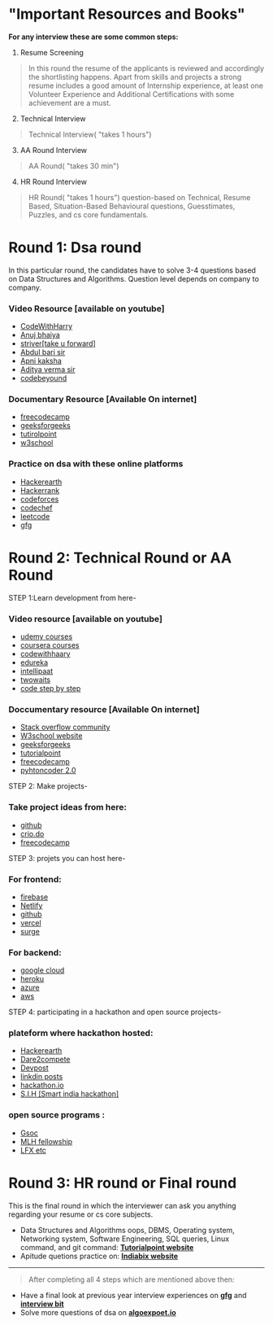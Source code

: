 # **"Important Resources and Books"**

**For any interview these are some common steps:**

1. Resume Screening
>In this round the resume of the applicants is reviewed and accordingly the shortlisting happens. 
Apart from skills and projects a strong resume includes a good amount of Internship experience, at least one Volunteer Experience and Additional Certifications with some achievement are a must.

2. Technical  Interview
>Technical Interview( "takes 1 hours")


3. AA Round Interview
>AA Round( "takes 30 min")

4. HR Round Interview
>HR Round( "takes 1 hours")
question-based on Technical, Resume Based, Situation-Based Behavioural questions, Guesstimates, Puzzles, and cs core fundamentals.


# Round 1: Dsa round

In this particular round, the candidates have to solve 3-4 questions based on Data Structures and Algorithms. Question level depends on company to company.

### Video Resource [available on youtube]
* [CodeWithHarry](https://www.youtube.com/c/CodeWithHarry)
* [Anuj bhaiya](https://www.youtube.com/c/AnujBhaiya)
* [striver[take u forward]](https://www.youtube.com/c/takeUforward)
* [Abdul bari sir](https://www.youtube.com/channel/UCZCFT11CWBi3MHNlGf019nw)
* [Apni kaksha](https://www.youtube.com/channel/UCF7BExjT2zH_mmyqOB139Dg)
* [Aditya verma sir](https://www.youtube.com/c/AdityaVermaTheProgrammingLord)
* [codebeyound](https://www.youtube.com/c/CodeBeyond)

### Documentary Resource [Available On internet]
* [freecodecamp](https://www.freecodecamp.org/)
* [geeksforgeeks](https://www.geeksforgeeks.org/)
* [tutirolpoint](https://www.tutorialspoint.com/index.htm)
* [w3school](https://www.w3schools.com/)

### Practice on dsa with these online platforms
* [Hackerearth](https://www.hackerearth.com/)
* [Hackerrank](https://www.hackerrank.com/)
* [codeforces](https://codeforces.com/)
* [codechef](https://www.codechef.com/)
* [leetcode](https://leetcode.com/)
* [gfg](https://www.geeksforgeeks.org/)

# Round 2: Technical Round or AA Round

STEP 1:Learn development from here-

### Video resource [available on youtube]

* [udemy courses](https://www.udemy.com/?deal_code=&utm_term=Homepage&utm_content=Textlink&utm_campaign=Rakuten-default&ranMID=39197&ranEAID=%2F68Yt01SgtI&ranSiteID=_68Yt01SgtI-IyHQcQ0vUgslxO93sgRjmw&LSNPUBID=%2F68Yt01SgtI&utm_source=aff-campaign&utm_medium=udemyads)
* [coursera courses](https://www.coursera.org/professional-certificates/sas-programming?utm_source=gg&utm_medium=sem&utm_campaign=37-SAS-Programmer-IN&utm_content=37-SAS-Programmer-IN&campaignid=12737601544&adgroupid=123746533387&device=c&keyword=coursera%20programming&matchtype=b&network=g&devicemodel=&adpostion=&creativeid=514091947388&hide_mobile_promo&gclid=Cj0KCQjw8eOLBhC1ARIsAOzx5cFkGZHA-hwrpMvV1vXE02gJKj3YwEzpL8ai0bi4jyjFbAx7vdeOqXcaAt74EALw_wcB)
* [codewithhaary](https://www.youtube.com/c/CodeWithHarry)
* [edureka](https://www.youtube.com/c/edurekaIN)
* [intellipaat](https://www.youtube.com/c/Intellipaat)
* [twowaits](https://www.youtube.com/c/Twowaits)
* [code step by step](https://www.youtube.com/channel/UCvHX2bCZG2m9ddUhwxudKYA)

### Doccumentary resource [Available On internet]
 
* [Stack overflow community](https://stackoverflow.com/)
* [W3school website](https://www.w3schools.com/)
* [geeksforgeeks](https://www.geeksforgeeks.org/)
* [tutorialpoint](https://www.tutorialspoint.com/index.htm)
* [freecodecamp](https://www.freecodecamp.org/)
* [pyhtoncoder 2.0](https://www.python.org/download/releases/2.0/)

STEP 2: Make projects-
 
### Take project ideas from here:
 
* [github](https://github.com/)
* [crio.do](https://www.crio.do/)
* [freecodecamp](https://www.freecodecamp.org/)

STEP 3: projets you can host here-
 
### For frontend:
 
* [firebase](https://firebase.google.com/)
* [Netlify](https://www.netlify.com/)
* [github](https://github.com/)
* [vercel](https://vercel.com/)
* [surge](https://www.surgeahead.com/)
 
### For backend:
 
* [google cloud](https://cloud.google.com/gcp/?utm_source=google&utm_medium=cpc&utm_campaign=japac-IN-all-en-dr-bkws-all-super-trial-e-dr-1009882&utm_content=text-ad-none-none-DEV_c-CRE_498747252452-ADGP_Hybrid%20%7C%20BKWS%20-%20EXA%20%7C%20Txt%20~%20GCP%20~%20General_google%20cloud-KWID_43700023274811608-kwd-296530647816&userloc_9302309-network_g&utm_term=KW_google%20cloud&ds_rl=1264446&gclid=Cj0KCQjw8eOLBhC1ARIsAOzx5cEmgMJFgCkvxQBxV2Z8E7Cq7AJ1mV5Q6TTjYYgCRPkY9gp0kLziDMgaAnS8EALw_wcB&gclsrc=aw.ds)
* [heroku](https://www.heroku.com/)
* [azure](https://azure.microsoft.com/en-in/free/search/?&ef_id=Cj0KCQjw8eOLBhC1ARIsAOzx5cGH2EG54v-UuuHZ-o308g6IKOOyUuDd9xI3VPct41evtUjnDWqv8O8aAqNWEALw_wcB:G:s&OCID=AID2200195_SEM_Cj0KCQjw8eOLBhC1ARIsAOzx5cGH2EG54v-UuuHZ-o308g6IKOOyUuDd9xI3VPct41evtUjnDWqv8O8aAqNWEALw_wcB:G:s&gclid=Cj0KCQjw8eOLBhC1ARIsAOzx5cGH2EG54v-UuuHZ-o308g6IKOOyUuDd9xI3VPct41evtUjnDWqv8O8aAqNWEALw_wcB)
* [aws](https://aws.amazon.com/free/?trk=ps_a134p000003yhlXAAQ&trkCampaign=acq_paid_search_brand&sc_channel=ps&sc_campaign=acquisition_IN&sc_publisher=google&sc_category=core-main&sc_country=IN&sc_geo=APAC&sc_outcome=Acquisition&sc_detail=aws&sc_content=Brand_Core_aws_e&sc_matchtype=e&sc_segment=453325184782&sc_medium=ACQ-P|PS-GO|Brand|Desktop|SU|Core-Main|Core|IN|EN|Text&s_kwcid=AL!4422!3!453325184782!e!!g!!aws&ef_id=Cj0KCQjw8eOLBhC1ARIsAOzx5cHytZDCf-UDp7CtbWeUqm1Z2TuItEMKadgHlmwmj-bqBADPBD31cq4aAjIjEALw_wcB:G:s&s_kwcid=AL!4422!3!453325184782!e!!g!!aws&all-free-tier.sort-by=item.additionalFields.SortRank&all-free-tier.sort-order=asc&awsf.Free%20Tier%20Types=*all&awsf.Free%20Tier%20Categories=*all)

 STEP 4: participating in a hackathon and open source projects-
 
### plateform where hackathon hosted:
 
* [Hackerearth](https://www.hackerearth.com/)
* [Dare2compete](https://dare2compete.com/)
* [Devpost](https://devpost.com/)
* [linkdin posts](https://www.linkedin.com/)
* [hackathon.io](https://www.hackathon.io/events)
* [S.I.H [Smart india hackathon]](https://www.sih.gov.in/)
 

### open source programs :
 
* [Gsoc](https://summerofcode.withgoogle.com/archive/v)
* [MLH fellowship](https://fellowship.mlh.io/)
* [LFX etc](https://lfx.linuxfoundation.org/tools/mentorship/)

# Round 3: HR round or Final round
 
This is the final round in which the interviewer can ask you anything regarding your resume or cs core subjects.

* Data Structures and Algorithms oops, DBMS, Operating system, Networking system, Software Engineering, SQL queries, Linux command, and git command: [**Tutorialpoint website**](https://www.tutorialspoint.com/index.htm)
* Apitude quetions practice on: [**Indiabix website**](https://www.indiabix.com/)


*********************************************************************************************************************************************************************************
>After completing all 4 steps which are mentioned above then:
* Have a final look at previous year interview experiences on [**gfg**](https://www.geeksforgeeks.org/) and [**interview bit**](https://www.interviewbit.com/)
* Solve  more questions of dsa on [**algoexpoet.io**](https://www.algoexpert.io/product?r=ads&gclid=CjwKCAjw_L6LBhBbEiwA4c46upPgWbQqBKOck5JylFyiHE2G0uenJ6AuIkJW8vzrrUSjqZtbT62uBBoCTOEQAvD_BwE)




